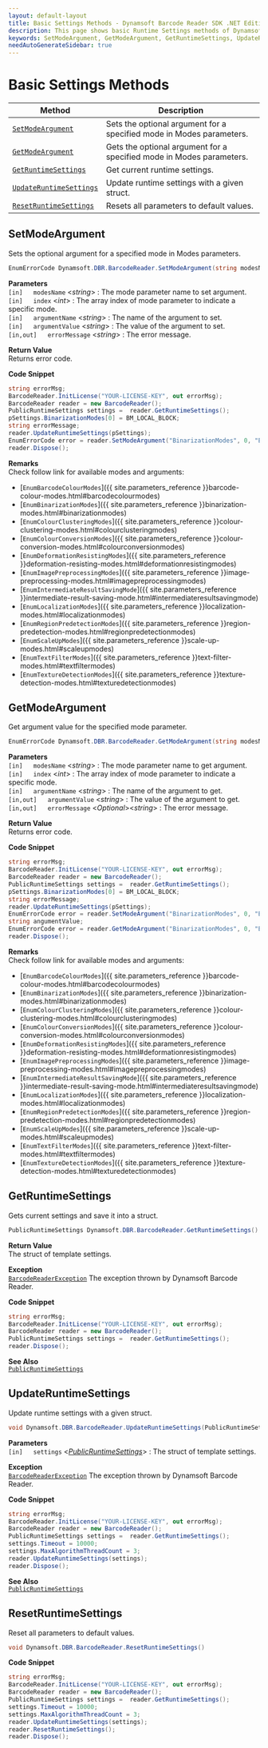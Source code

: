 ```yaml
---
layout: default-layout
title: Basic Settings Methods - Dynamsoft Barcode Reader SDK .NET Edition API Reference
description: This page shows basic Runtime Settings methods of Dynamsoft Barcode Reader SDK .NET Edition.
keywords: SetModeArgument, GetModeArgument, GetRuntimeSettings, UpdateRuntimeSettings, ResetRuntimeSettings, Basic Settings Methods, BarcodeReader, api reference, .Net
needAutoGenerateSidebar: true
---
```



# Basic Settings Methods

  | Method               | Description |
  |----------------------|-------------|
  | [`SetModeArgument`](#setmodeargument) | Sets the optional argument for a specified mode in Modes parameters. |
  | [`GetModeArgument`](#getmodeargument) | Gets the optional argument for a specified mode in Modes parameters.  |
  | [`GetRuntimeSettings`](#getruntimesettings) | Get current runtime settings. |
  | [`UpdateRuntimeSettings`](#updateruntimesettings) | Update runtime settings with a given struct. |
  | [`ResetRuntimeSettings`](#resetruntimesettings) | Resets all parameters to default values. |




## SetModeArgument

Sets the optional argument for a specified mode in Modes parameters. 


```csharp
EnumErrorCode Dynamsoft.DBR.BarcodeReader.SetModeArgument(string modesName, int index, string argumentName, string argumentValue, out string errorMessage)
```   
**Parameters**  
`[in]	modesName` <*string*> : The mode parameter name to set argument.  
`[in]	index` <*int*> : The array index of mode parameter to indicate a specific mode.  
`[in]	argumentName` <*string*> : The name of the argument to set.  
`[in]	argumentValue` <*string*> : The value of the argument to set.  
`[in,out]	errorMessage` <*string*> : The error message.

**Return Value**  
Returns error code.


**Code Snippet**  
```csharp
string errorMsg;
BarcodeReader.InitLicense("YOUR-LICENSE-KEY", out errorMsg);
BarcodeReader reader = new BarcodeReader();
PublicRuntimeSettings settings =  reader.GetRuntimeSettings();
pSettings.BinarizationModes[0] = BM_LOCAL_BLOCK;
string errorMessage;
reader.UpdateRuntimeSettings(pSettings);
EnumErrorCode error = reader.SetModeArgument("BinarizationModes", 0, "EnableFillBinaryVacancy", "1", out errorMessage);
reader.Dispose();
```

**Remarks**  
Check follow link for available modes and arguments:
- [`EnumBarcodeColourModes`]({{ site.parameters_reference }}barcode-colour-modes.html#barcodecolourmodes)
- [`EnumBinarizationModes`]({{ site.parameters_reference }}binarization-modes.html#binarizationmodes)
- [`EnumColourClusteringModes`]({{ site.parameters_reference }}colour-clustering-modes.html#colourclusteringmodes)
- [`EnumColourConversionModes`]({{ site.parameters_reference }}colour-conversion-modes.html#colourconversionmodes)
- [`EnumDeformationResistingModes`]({{ site.parameters_reference }}deformation-resisting-modes.html#deformationresistingmodes)
- [`EnumImagePreprocessingModes`]({{ site.parameters_reference }}image-preprocessing-modes.html#imagepreprocessingmodes)
- [`EnumIntermediateResultSavingMode`]({{ site.parameters_reference }}intermediate-result-saving-mode.html#intermediateresultsavingmode)
- [`EnumLocalizationModes`]({{ site.parameters_reference }}localization-modes.html#localizationmodes)
- [`EnumRegionPredetectionModes`]({{ site.parameters_reference }}region-predetection-modes.html#regionpredetectionmodes)
- [`EnumScaleUpModes`]({{ site.parameters_reference }}scale-up-modes.html#scaleupmodes)
- [`EnumTextFilterModes`]({{ site.parameters_reference }}text-filter-modes.html#textfiltermodes)
- [`EnumTextureDetectionModes`]({{ site.parameters_reference }}texture-detection-modes.html#texturedetectionmodes) 




## GetModeArgument

Get argument value for the specified mode parameter.

```csharp
EnumErrorCode Dynamsoft.DBR.BarcodeReader.GetModeArgument(string modesName, int index, string argumentName, out string argumentValue, out string errorMessage)
```   
   
**Parameters**    
`[in]	modesName` <*string*> : The mode parameter name to get argument.  
`[in]	index` <*int*> : The array index of mode parameter to indicate a specific mode.  
`[in]	argumentName` <*string*> : The name of the argument to get.  
`[in,out]	argumentValue` <*string*> : The value of the argument to get.  
`[in,out]	errorMessage` <*Optional*><*string*> : The error message.

**Return Value**  
Returns error code.



**Code Snippet**  
```csharp
string errorMsg;
BarcodeReader.InitLicense("YOUR-LICENSE-KEY", out errorMsg);
BarcodeReader reader = new BarcodeReader();
PublicRuntimeSettings settings =  reader.GetRuntimeSettings();
pSettings.BinarizationModes[0] = BM_LOCAL_BLOCK;
string errorMessage;
reader.UpdateRuntimeSettings(pSettings);
EnumErrorCode error = reader.SetModeArgument("BinarizationModes", 0, "EnableFillBinaryVacancy", "1", errorMessage);
string angumentValue;
EnumErrorCode error = reader.GetModeArgument("BinarizationModes", 0, "EnableFillBinaryVacancy", out angumentValue, out errorMessage);
reader.Dispose();
```

**Remarks**  
Check follow link for available modes and arguments:
- [`EnumBarcodeColourModes`]({{ site.parameters_reference }}barcode-colour-modes.html#barcodecolourmodes)
- [`EnumBinarizationModes`]({{ site.parameters_reference }}binarization-modes.html#binarizationmodes)
- [`EnumColourClusteringModes`]({{ site.parameters_reference }}colour-clustering-modes.html#colourclusteringmodes)
- [`EnumColourConversionModes`]({{ site.parameters_reference }}colour-conversion-modes.html#colourconversionmodes)
- [`EnumDeformationResistingModes`]({{ site.parameters_reference }}deformation-resisting-modes.html#deformationresistingmodes)
- [`EnumImagePreprocessingModes`]({{ site.parameters_reference }}image-preprocessing-modes.html#imagepreprocessingmodes)
- [`EnumIntermediateResultSavingMode`]({{ site.parameters_reference }}intermediate-result-saving-mode.html#intermediateresultsavingmode)
- [`EnumLocalizationModes`]({{ site.parameters_reference }}localization-modes.html#localizationmodes)
- [`EnumRegionPredetectionModes`]({{ site.parameters_reference }}region-predetection-modes.html#regionpredetectionmodes)
- [`EnumScaleUpModes`]({{ site.parameters_reference }}scale-up-modes.html#scaleupmodes)
- [`EnumTextFilterModes`]({{ site.parameters_reference }}text-filter-modes.html#textfiltermodes)
- [`EnumTextureDetectionModes`]({{ site.parameters_reference }}texture-detection-modes.html#texturedetectionmodes)  




## GetRuntimeSettings

Gets current settings and save it into a struct. 

```csharp
PublicRuntimeSettings Dynamsoft.DBR.BarcodeReader.GetRuntimeSettings()
```


**Return Value**  
The struct of template settings.


**Exception**  
[`BarcodeReaderException`](../class/BarcodeReaderException.md) The exception thrown by Dynamsoft Barcode Reader.  

**Code Snippet**  
```csharp
string errorMsg;
BarcodeReader.InitLicense("YOUR-LICENSE-KEY", out errorMsg);
BarcodeReader reader = new BarcodeReader();
PublicRuntimeSettings settings =  reader.GetRuntimeSettings();
reader.Dispose();
```

**See Also**  
[`PublicRuntimeSettings`](../struct/PublicRuntimeSettings.md)





## UpdateRuntimeSettings

Update runtime settings with a given struct. 

```csharp
void Dynamsoft.DBR.BarcodeReader.UpdateRuntimeSettings(PublicRuntimeSettings settings)
```   
   
**Parameters**  
`[in]	settings` <*[PublicRuntimeSettings](../struct/PublicRuntimeSettings.md)*> : The struct of template settings.    
 
**Exception**  
[`BarcodeReaderException`](../class/BarcodeReaderException.md) The exception thrown by Dynamsoft Barcode Reader.  

**Code Snippet**  
```csharp
string errorMsg;
BarcodeReader.InitLicense("YOUR-LICENSE-KEY", out errorMsg);
BarcodeReader reader = new BarcodeReader();
PublicRuntimeSettings settings =  reader.GetRuntimeSettings();
settings.Timeout = 10000;
settings.MaxAlgorithmThreadCount = 3;
reader.UpdateRuntimeSettings(settings);
reader.Dispose();
```

**See Also**  
[`PublicRuntimeSettings`](../struct/PublicRuntimeSettings.md)





## ResetRuntimeSettings

Reset all parameters to default values.

```csharp
void Dynamsoft.DBR.BarcodeReader.ResetRuntimeSettings() 
```   

**Code Snippet**  
```csharp
string errorMsg;
BarcodeReader.InitLicense("YOUR-LICENSE-KEY", out errorMsg);
BarcodeReader reader = new BarcodeReader();
PublicRuntimeSettings settings =  reader.GetRuntimeSettings();
settings.Timeout = 10000;
settings.MaxAlgorithmThreadCount = 3;
reader.UpdateRuntimeSettings(settings);
reader.ResetRuntimeSettings();
reader.Dispose();

```
